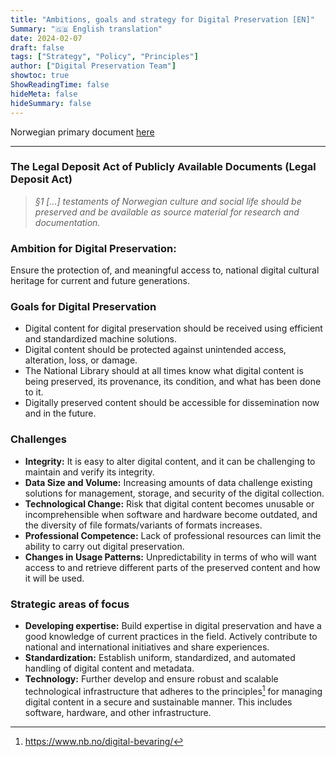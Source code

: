 ```yaml
---
title: "Ambitions, goals and strategy for Digital Preservation [EN]"
Summary: "🇬🇧 English translation"
date: 2024-02-07
draft: false
tags: ["Strategy", "Policy", "Principles"]
author: ["Digital Preservation Team"]
showtoc: true
ShowReadingTime: false
hideMeta: false
hideSummary: false
---
```


Norwegian primary document [here](/documents/nln-digipres-strategy-2024-2025/nln-digipres-strategy-2024-2025-no/)

---

### The Legal Deposit Act of Publicly Available Documents (Legal Deposit Act)

>*§1 [...] testaments of Norwegian culture and social life should be preserved and be available as source material for research and documentation.*

### Ambition for Digital Preservation:

Ensure the protection of, and meaningful access to, national digital cultural heritage for current and future generations.

### Goals for Digital Preservation

- Digital content for digital preservation should be received using efficient and standardized machine solutions.
- Digital content should be protected against unintended access, alteration, loss, or damage.
- The National Library should at all times know what digital content is being preserved, its provenance, its condition, and what has been done to it.
- Digitally preserved content should be accessible for dissemination now and in the future.

### Challenges

- **Integrity:** It is easy to alter digital content, and it can be challenging to maintain and verify its integrity.
- **Data Size and Volume:** Increasing amounts of data challenge existing solutions for management, storage, and security of the digital collection.
- **Technological Change:** Risk that digital content becomes unusable or incomprehensible when software and hardware become outdated, and the diversity of file formats/variants of formats increases.
- **Professional Competence:** Lack of professional resources can limit the ability to carry out digital preservation.
- **Changes in Usage Patterns:** Unpredictability in terms of who will want access to and retrieve different parts of the preserved content and how it will be used.

### Strategic areas of focus

- **Developing expertise:** Build expertise in digital preservation and have a good knowledge of current practices in the field. Actively contribute to national and international initiatives and share experiences.
- **Standardization:** Establish uniform, standardized, and automated handling of digital content and metadata.
- **Technology:** Further develop and ensure robust and scalable technological infrastructure that adheres to the principles[^1] for managing digital content in a secure and sustainable manner. This includes software, hardware, and other infrastructure.

[^1]: <https://www.nb.no/digital-bevaring/>